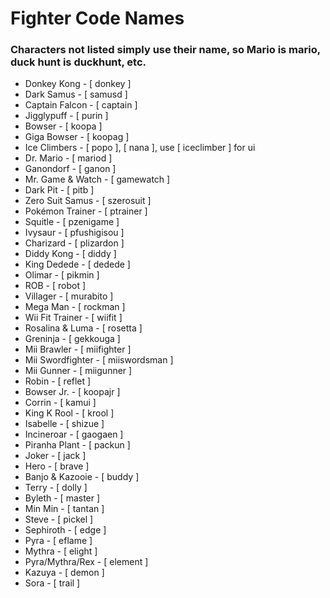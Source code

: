 # Fighter Code Names
### Characters not listed simply use their name, so Mario is mario, duck hunt is duckhunt, etc.

- Donkey Kong - [ donkey ]
- Dark Samus - [ samusd ]
- Captain Falcon - [ captain ]
- Jigglypuff - [ purin ]
- Bowser - [ koopa ]
- Giga Bowser - [ koopag ]
- Ice Climbers - [ popo ], [ nana ], use [ iceclimber ] for ui
- Dr. Mario - [ mariod ]
- Ganondorf - [ ganon ]
- Mr. Game & Watch - [ gamewatch ]
- Dark Pit - [ pitb ]
- Zero Suit Samus - [ szerosuit ]
- Pokémon Trainer - [ ptrainer ]
- Squitle - [ pzenigame ]
- Ivysaur - [ pfushigisou ]
- Charizard - [ plizardon ]
- Diddy Kong - [ diddy ]
- King Dedede - [ dedede ]
- Olimar - [ pikmin ]
- ROB - [ robot ]
- Villager - [ murabito ]
- Mega Man - [ rockman ]
- Wii Fit Trainer - [ wiifit ]
- Rosalina & Luma - [ rosetta ]
- Greninja - [ gekkouga ]
- Mii Brawler - [ miifighter ]
- Mii Swordfighter - [ miiswordsman ]
- Mii Gunner - [ miigunner ]
- Robin - [ reflet ]
- Bowser Jr. - [ koopajr ]
- Corrin - [ kamui ]
- King K Rool - [ krool ]
- Isabelle - [ shizue ]
- Incineroar - [ gaogaen ]
- Piranha Plant - [ packun ]
- Joker - [ jack ]
- Hero - [ brave ]
- Banjo & Kazooie - [ buddy ]
- Terry - [ dolly ]
- Byleth - [ master ]
- Min Min - [ tantan ]
- Steve - [ pickel ]
- Sephiroth - [ edge ]
- Pyra - [ eflame ]
- Mythra - [ elight ]
- Pyra/Mythra/Rex - [ element ]
- Kazuya - [ demon ]
- Sora - [ trail ]